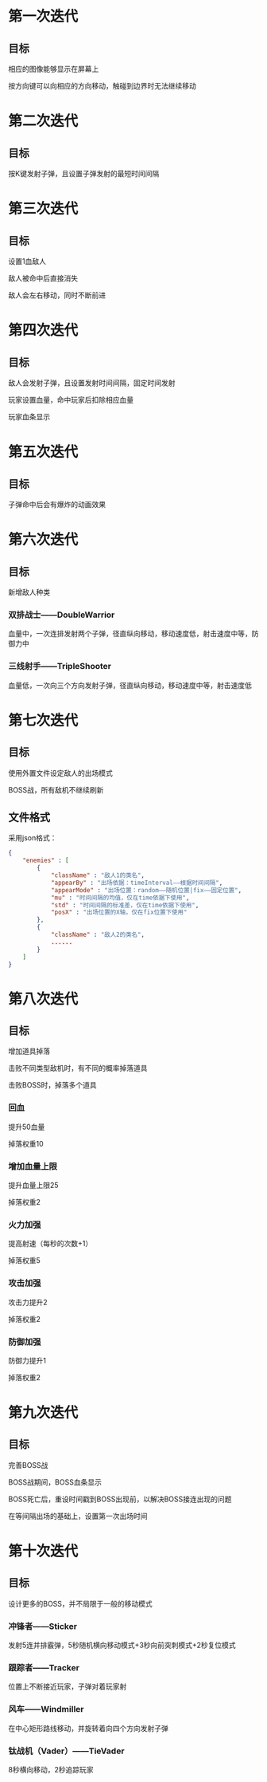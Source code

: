 # 第一次迭代

## 目标

相应的图像能够显示在屏幕上

按方向键可以向相应的方向移动，触碰到边界时无法继续移动

# 第二次迭代

## 目标

按K键发射子弹，且设置子弹发射的最短时间间隔

# 第三次迭代

## 目标

设置1血敌人

敌人被命中后直接消失

敌人会左右移动，同时不断前进

# 第四次迭代

## 目标

敌人会发射子弹，且设置发射时间间隔，固定时间发射

玩家设置血量，命中玩家后扣除相应血量

玩家血条显示

# 第五次迭代

## 目标

子弹命中后会有爆炸的动画效果

# 第六次迭代

## 目标

新增敌人种类

### 双排战士——DoubleWarrior

血量中，一次连排发射两个子弹，径直纵向移动，移动速度低，射击速度中等，防御力中

### 三线射手——TripleShooter

血量低，一次向三个方向发射子弹，径直纵向移动，移动速度中等，射击速度低

# 第七次迭代

## 目标

使用外置文件设定敌人的出场模式

BOSS战，所有敌机不继续刷新

## 文件格式

采用json格式：

```json
{
    "enemies" : [
        {
            "className" : "敌人1的类名",
            "appearBy" : "出场依据：timeInterval——根据时间间隔",
            "appearMode" : "出场位置：random——随机位置|fix——固定位置",
            "mu" : "时间间隔的均值，仅在time依据下使用",
            "std" : "时间间隔的标准差，仅在time依据下使用",
            "posX" : "出场位置的X轴，仅在fix位置下使用"
        },
        {
            "className" : "敌人2的类名",
            ......
        }
    ]
}
```

# 第八次迭代

## 目标

增加道具掉落

击败不同类型敌机时，有不同的概率掉落道具

击败BOSS时，掉落多个道具

### 回血

提升50血量

掉落权重10

### 增加血量上限

提升血量上限25

掉落权重2

### 火力加强

提高射速（每秒的次数+1）

掉落权重5

### 攻击加强

攻击力提升2

掉落权重2

### 防御加强

防御力提升1

掉落权重2

# 第九次迭代

## 目标

完善BOSS战

BOSS战期间，BOSS血条显示

BOSS死亡后，重设时间戳到BOSS出现前，以解决BOSS接连出现的问题

在等间隔出场的基础上，设置第一次出场时间

# 第十次迭代

## 目标

设计更多的BOSS，并不局限于一般的移动模式

### 冲锋者——Sticker

发射5连并排霰弹，5秒随机横向移动模式+3秒向前突刺模式+2秒复位模式

### 跟踪者——Tracker

位置上不断接近玩家，子弹对着玩家射

### 风车——Windmiller

在中心矩形路线移动，并旋转着向四个方向发射子弹

### 钛战机（Vader）——TieVader

8秒横向移动，2秒追踪玩家
